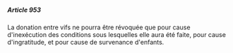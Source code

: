 ##### Article 953

La donation entre vifs ne pourra être révoquée que pour cause d'inexécution des conditions sous lesquelles elle aura été faite, pour cause d'ingratitude, et pour cause de survenance d'enfants.

